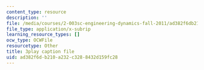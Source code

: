 ```yaml
---
content_type: resource
description: ''
file: /media/courses/2-003sc-engineering-dynamics-fall-2011/ad382f6db210a232c3288432d159fc28_f1pxiNDTyHc.srt
file_type: application/x-subrip
learning_resource_types: []
ocw_type: OCWFile
resourcetype: Other
title: 3play caption file
uid: ad382f6d-b210-a232-c328-8432d159fc28
---
```

